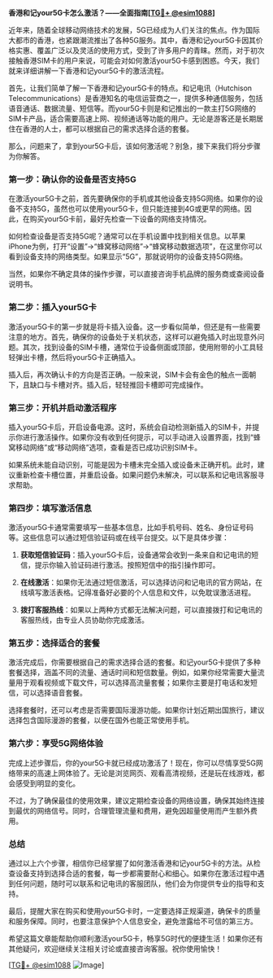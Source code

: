 **香港和记your5G卡怎么激活？——全面指南[[TG💪+ @esim1088](https://t.me/s/esim1088)]**

近年来，随着全球移动网络技术的发展，5G已经成为人们关注的焦点。作为国际大都市的香港，也紧跟潮流推出了各种5G服务。其中，香港和记your5G卡因其价格实惠、覆盖广泛以及灵活的使用方式，受到了许多用户的青睐。然而，对于初次接触香港SIM卡的用户来说，可能会对如何激活your5G卡感到困惑。今天，我们就来详细讲解一下香港和记your5G卡的激活流程。

首先，让我们简单了解一下香港和记your5G卡的特点。和记电讯（Hutchison Telecommunications）是香港知名的电信运营商之一，提供多种通信服务，包括语音通话、数据流量、短信等。而your5G卡则是和记推出的一款主打5G网络的SIM卡产品，适合需要高速上网、视频通话等功能的用户。无论是游客还是长期居住在香港的人士，都可以根据自己的需求选择合适的套餐。

那么，问题来了，拿到your5G卡后，该如何激活呢？别急，接下来我们将分步骤为你解答。

### **第一步：确认你的设备是否支持5G**
在激活your5G卡之前，首先要确保你的手机或其他设备支持5G网络。如果你的设备不支持5G，虽然也可以使用your5G卡，但只能连接到4G或更早的网络。因此，在购买your5G卡前，最好先检查一下设备的网络支持情况。

如何检查设备是否支持5G呢？通常可以在手机设置中找到相关信息。以苹果iPhone为例，打开“设置”→“蜂窝移动网络”→“蜂窝移动数据选项”，在这里你可以看到设备支持的网络类型。如果显示“5G”，那就说明你的设备支持5G网络。

当然，如果你不确定具体的操作步骤，可以直接咨询手机品牌的服务商或查阅设备说明书。

### **第二步：插入your5G卡**
激活your5G卡的第一步就是将卡插入设备。这一步看似简单，但还是有一些需要注意的地方。首先，确保你的设备处于关机状态，这样可以避免插入时出现意外问题。其次，找到设备的SIM卡槽，通常位于设备侧面或顶部，使用附带的小工具轻轻弹出卡槽，然后将your5G卡正确插入。

插入后，再次确认卡的方向是否正确。一般来说，SIM卡会有金色的触点一面朝下，且缺口与卡槽对齐。插入后，轻轻推回卡槽即可完成操作。

### **第三步：开机并启动激活程序**
插入your5G卡后，开启设备电源。这时，系统会自动检测新插入的SIM卡，并提示你进行激活操作。如果你没有收到任何提示，可以手动进入设置界面，找到“蜂窝移动网络”或“移动网络”选项，查看是否已成功识别SIM卡。

如果系统未能自动识别，可能是因为卡槽未完全插入或设备未正确开机。此时，建议重新检查卡槽位置，并重启设备。如果问题仍未解决，可以联系和记电讯客服寻求帮助。

### **第四步：填写激活信息**
激活your5G卡通常需要填写一些基本信息，比如手机号码、姓名、身份证号码等。这些信息可以通过短信验证码或在线平台提交。以下是具体步骤：

1. **获取短信验证码**：插入your5G卡后，设备通常会收到一条来自和记电讯的短信，提示你输入验证码进行激活。按照短信中的指引操作即可。
   
2. **在线激活**：如果你无法通过短信激活，可以选择访问和记电讯的官方网站，在线填写激活表格。记得准备好必要的个人信息和文件，以免耽误激活进程。

3. **拨打客服热线**：如果以上两种方式都无法解决问题，可以直接拨打和记电讯的客服热线，由专业人员协助你完成激活。

### **第五步：选择适合的套餐**
激活完成后，你需要根据自己的需求选择合适的套餐。和记your5G卡提供了多种套餐选择，涵盖不同的流量、通话时间和短信数量。例如，如果你经常需要大量流量用于观看视频或下载文件，可以选择高流量套餐；如果你主要是打电话和发短信，可以选择语音套餐。

选择套餐时，还可以考虑是否需要国际漫游功能。如果你计划近期出国旅行，建议选择包含国际漫游的套餐，以便在国外也能正常使用手机。

### **第六步：享受5G网络体验**
完成上述步骤后，你的your5G卡就已经成功激活了！现在，你可以尽情享受5G网络带来的高速上网体验了。无论是浏览网页、观看高清视频，还是玩在线游戏，都会感受到明显的变化。

不过，为了确保最佳的使用效果，建议定期检查设备的网络设置，确保其始终连接到最优的网络信号。同时，合理管理流量和费用，避免因超量使用而产生额外费用。

### **总结**
通过以上六个步骤，相信你已经掌握了如何激活香港和记your5G卡的方法。从检查设备支持到选择合适的套餐，每一步都需要耐心和细心。如果你在激活过程中遇到任何问题，随时可以联系和记电讯的客服团队，他们会为你提供专业的指导和支持。

最后，提醒大家在购买和使用your5G卡时，一定要选择正规渠道，确保卡的质量和服务保障。同时，也要注意保护个人信息安全，避免泄露给不可信的第三方。

希望这篇文章能帮助你顺利激活your5G卡，畅享5G时代的便捷生活！如果你还有其他疑问，欢迎继续关注相关讨论或直接咨询客服。祝你使用愉快！

[[TG💪+ @esim1088](https://t.me/s/esim1088) ![Image](https://i.postimg.cc/4NQfJmqS/Snipaste-2025-05-13-00-14-12.png)]